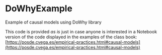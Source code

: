 # DoWhyExample
Example of causal models using DoWhy library

This code is provided *as is* just in case anyone is interested in a Notebook version of the code displayed in the examples of the class book: [https://posde.cvega.es/empirical-practices.html#causal-models](https://posde.cvega.es/empirical-practices.html#causal-models)
